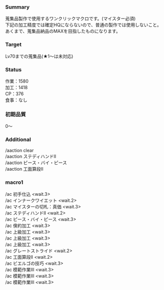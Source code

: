 ### Summary  
  
蒐集品製作で使用するワンクリックマクロです。(マイスター必須)  
下記の加工精度では確定HQにならないので、普通の製作では使用しないこと。  
あくまで、蒐集品納品のMAXを目指したものになります。  
  
### Target  
  
Lv70までの蒐集品(★1～は未対応)  
  
### Status  
  
作業：1580  
加工：1418  
CP：376  
食事：なし  
  
### 初期品質  
  
0～  
  
### Additional  
  
/aaction clear  
/aaction ステディハンドII  
/aaction ピース・バイ・ピース  
/aaction 工面算段II  
  
### macro1  
  
/ac 初手仕込 <wait.3>  
/ac インナークワイエット <wait.2>  
/ac マイスターの切札：真価 <wait.3>  
/ac ステディハンドII <wait.2>  
/ac ピース・バイ・ピース <wait.3>  
/ac 倹約加工 <wait.3>  
/ac 上級加工 <wait.3>  
/ac 上級加工 <wait.3>  
/ac 上級加工 <wait.3>  
/ac グレートストライド <wait.2>  
/ac 工面算段II <wait.2>  
/ac ビエルゴの技巧 <wait.3>  
/ac 模範作業III <wait.3>  
/ac 模範作業III <wait.3>  
/ac 模範作業III <wait.3>  
  
